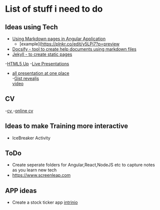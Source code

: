 # List of stuff i need to do

## Ideas using Tech
- [Using Markdown pages in Angular Application](https://jfcere.github.io/ngx-markdown/)
  - [example](https://plnkr.co/edit/y5LPj7?p=preview
- [Docsify - tool to create help documents using markdown files](https://docsify.js.org/#/)
- [Jekyll - to create static pages ](https://jekyllrb.com/docs/structure/)

-[HTML5 Up](https://html5up.net/)
-[Live Presentations](revealjs)
  - [all presentation at one place](https://webjeda.com/slides/)	
-[Gist revealjs](http://gist-reveal.it/#/kubernetes)  
[video](https://www.youtube.com/watch?v=6Spfq_fcTTE)
## CV
-[cv ](https://blackcurrant.jekyll-themes.com/)
-[online cv](https://github.com/Redgadget)

## Ideas to make Training more interactive
- IceBreaker Activity


## ToDo
- Create seperate folders for Angular,React,NodeJS etc to capture notes as you learn new tech
- https://www.screenleap.com


## APP ideas
- Create a stock ticker app 
[intrinio](https://docs.intrinio.com/tutorial/web_api)
